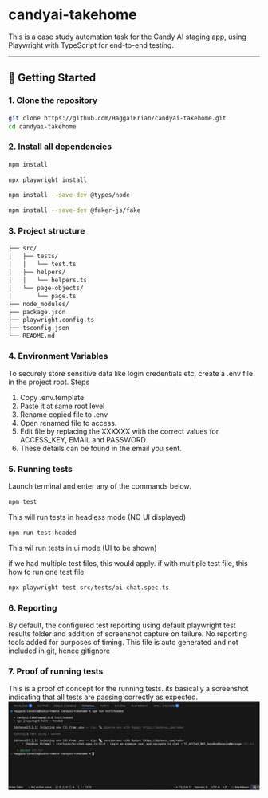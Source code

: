 # candyai-takehome

This is a case study automation task for the Candy AI staging app, using Playwright with TypeScript for end-to-end testing.

---

## 🚀 Getting Started

### 1. Clone the repository

```bash
git clone https://github.com/HaggaiBrian/candyai-takehome.git
cd candyai-takehome
```

### 2. Install all dependencies
```bash 
npm install
```

```bash
npx playwright install
```

```bash
npm install --save-dev @types/node
```

```bash
npm install --save-dev @faker-js/fake
```

### 3. Project structure
```.
├── src/
│   ├── tests/
│   │   └── test.ts
│   ├── helpers/
│   │   └── helpers.ts       
│   └── page-objects/
│       └── page.ts
├── node_modules/
├── package.json
├── playwright.config.ts
├── tsconfig.json
└── README.md
```

### 4. Environment Variables
To securely store sensitive data like login credentials etc, create a .env file in the project root.
Steps
1. Copy .env.template
2. Paste it at same root level
3. Rename copied file to .env
4. Open renamed file to access.
5. Edit file by replacing the XXXXXX with the correct values for ACCESS_KEY, EMAIL and PASSWORD.
6. These details can be found in the email you sent.

### 5. Running tests
Launch terminal and enter any of the commands below.
```bash
npm test
```
This will run tests in headless mode (NO UI displayed)

```bash
npm run test:headed
```
This wil run tests in ui mode (UI to be shown)

if we had multiple test files, this would apply. if with multiple test file, this how to run one test file
```bash
npx playwright test src/tests/ai-chat.spec.ts
```

### 6. Reporting
By default, the configured test reporting using default playwright test results folder and addition of screenshot capture on failure. No reporting tools added for purposes of timing. This file is auto generated and not included in git, hence gitignore

### 7. Proof of running tests
This is a proof of concept for the running tests. its basically a screenshot indicating that all tests are passing correctly as expected.
![alt text](<Screenshot 2025-07-31 at 10.26.00.png>)
